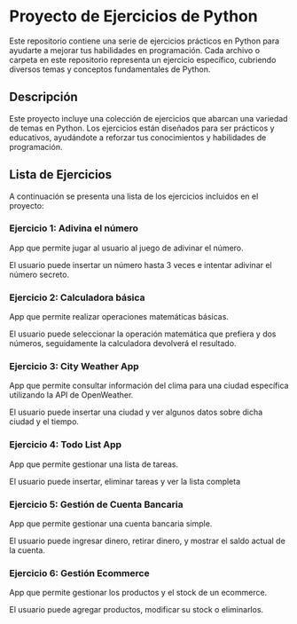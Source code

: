# Proyecto de Ejercicios de Python

Este repositorio contiene una serie de ejercicios prácticos en Python para ayudarte a mejorar tus habilidades en programación. Cada archivo o carpeta en este repositorio representa un ejercicio específico, cubriendo diversos temas y conceptos fundamentales de Python.

## Descripción

Este proyecto incluye una colección de ejercicios que abarcan una variedad de temas en Python. Los ejercicios están diseñados para ser prácticos y educativos, ayudándote a reforzar tus conocimientos y habilidades de programación.

## Lista de Ejercicios

A continuación se presenta una lista de los ejercicios incluidos en el proyecto:

### Ejercicio 1: **Adivina el número**

App que permite jugar al usuario al juego de adivinar el número.

El usuario puede insertar un número hasta 3 veces e intentar adivinar el número secreto.

### Ejercicio 2: **Calculadora básica**

App que permite realizar operaciones matemáticas básicas.

El usuario puede seleccionar la operación matemática que prefiera y dos números, seguidamente la calculadora devolverá el resultado.

### Ejercicio 3: **City Weather App**

App que permite consultar información del clima para una ciudad específica utilizando la API de OpenWeather.

El usuario puede insertar una ciudad y ver algunos datos sobre dicha ciudad y el tiempo.

### Ejercicio 4: **Todo List App**

App que permite gestionar una lista de tareas.

El usuario puede insertar, eliminar tareas y ver la lista completa

### Ejercicio 5: **Gestión de Cuenta Bancaria**

App que permite gestionar una cuenta bancaria simple.

El usuario puede ingresar dinero, retirar dinero, y mostrar el saldo actual de la cuenta.

### Ejercicio 6: **Gestión Ecommerce**

App que permite gestionar los productos y el stock de un ecommerce.

El usuario puede agregar productos, modificar su stock o eliminarlos.
